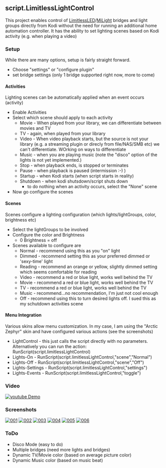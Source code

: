 ## script.LimitlessLightControl

This project enables control of [LimitlessLED](http://limitlessled.com)/[MiLight](http://www.milight.com/) bridges and light groups directly from Kodi without the need for running an additional home automation controller.
It has the ability to set lighting scenes based on Kodi activity (e.g. when playing a video)

### Setup
While there are many options, setup is fairly straight forward.
* Choose "settings" or "configure plugin"
* set bridge settings (only 1 bridge supported right now, more to come)

#### Activities
Lighting scenes can be automatically applied when an event occurs (activity)
* Enable Activities
* Select which scene should apply to each activity
  * Movie    - When played from your library, we can differentiate between movies and TV
  * TV       - again, when played from your library
  * Video    - When video playback starts, but the source is not your library (e.g. a streaming plugin or direcly from file/NAS/SMB etc) we can't differentiate.  WOrking on ways to differentiate
  * Music    - when you are playing music (note the "disco" option of the lights is not yet implemented.)
  * Stop     - when playback ends, is stopped or terminates
  * Pause    - when playback is paused (intermission :-) )
  * Startup  - when Kodi starts (when script starts in reality)
  * Shutdown - when kodi shutsdown/script shuts down
    * to do nothing when an activity occurs, select the "None" scene
* Now go configure the scenes

#### Scenes
Scenes configure a lighting configuration (which lights/lightGroups, color, brightness etc)
* Select the lightGroups to be involved
* Configure the color and Brightness
  * 0 Brightness = off
* Scenes available to configure are
  * Normal	- recommend using this as you "on" light
  * Dimmed	- recommend setting this as your preferred dimmed or 'sexy-time' light
  * Reading  - recommend an orange or yellow, slightly dimmed setting which seems comfortable for reading
  * Video    - recommend a red or blue light, works well behind the TV
  * Movie    - recommend a red or blue light, works well behind the TV
  * TV       - recommend a red or blue light, works well behind the TV
  * Music    - recommend...no recommendation, I'm just not cool enough
  * Off      - recommend using this to turn desired lights off.  I sued this as my schutdown activities scene

#### Menu Integration
Various skins allow menu customization.  In my case, I am using the "Arctic Zephyr" skin and have configured various actions (see the screenshots)
* LightControl    - this just calls the script directly with no parameters.  Alternatively you can run the action: RunScript(script.limitlessLightControl)
* Lights-On       - RunScript(script.limitlessLightControl,"scene","Normal")
* Lights-Off      - RunScript(script.limitlessLightControl,"scene","Off")
* Lights-Settings - RunScript(script.limitlessLightControl,"settings")
* Lights-Events   - RunScript(script.limitlessLightControl,"toggle") 

### Video
[![youtube Demo](http://img.youtube.com/vi/V16p14rEcL4/0.jpg)](https://youtu.be/V16p14rEcL4 "LimitlessLightControl early demo")

### Screenshots
[![001](http://ibin.co/2ThgIQN5py3G)](http://ibin.co/2ThdZVxCKIeO)
[![002](http://ibin.co/2ThgLEaaYh2v)](http://ibin.co/2ThdhwbgU6rI)
[![003](http://ibin.co/2ThgNjRuyQB1)](http://ibin.co/2ThdmJc0iO0H)
[![004](http://ibin.co/2ThgQXfPh7Ao)](http://ibin.co/2ThdqgcKwpXM)
[![005](http://ibin.co/2ThgTLsuPou2)](http://ibin.co/2ThduQuKZpyK)
[![006](http://ibin.co/2ThgWA6P8VZA)](http://ibin.co/2The03LK0tmr)

### ToDo
* Disco Mode (easy to do)
* Multiple bridges (need more lights and bridges)
* Dynamic TV/Movie color (based on average picture color)
* Dynamic Music color (based on music beat)
